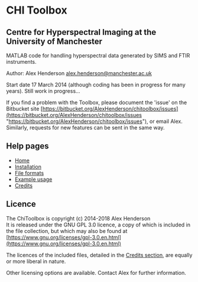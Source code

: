 # CHI Toolbox #

## Centre for Hyperspectral Imaging at the University of Manchester ##


MATLAB code for handling hyperspectral data generated by SIMS and FTIR instruments.

Author: Alex Henderson <alex.henderson@manchester.ac.uk>

Start date 17 March 2014 (although coding has been in progress for many years). Still work in progress...

If you find a problem with the Toolbox, please document the 'issue' on the Bitbucket site [https://bitbucket.org/AlexHenderson/chitoolbox/issues](https://bitbucket.org/AlexHenderson/chitoolbox/issues "https://bitbucket.org/AlexHenderson/chitoolbox/issues"), or email Alex. Similarly, requests for new features can be sent in the same way. 

## Help pages

- [Home](https://bitbucket.org/AlexHenderson/chitoolbox/wiki/Home)
- [Installation](https://bitbucket.org/AlexHenderson/chitoolbox/wiki/Installation)
- [File formats](https://bitbucket.org/AlexHenderson/chitoolbox/wiki/File-formats)
- [Example usage](https://bitbucket.org/AlexHenderson/chitoolbox/wiki/Examples)
- [Credits](https://bitbucket.org/AlexHenderson/chitoolbox/wiki/Credits)

## Licence
The ChiToolbox is copyright (c) 2014-2018 Alex Henderson   
It is released under the GNU GPL 3.0 licence, a copy of which is included in the file collection, but which may also be found at [https://www.gnu.org/licenses/gpl-3.0.en.html](https://www.gnu.org/licenses/gpl-3.0.en.html)

The licences of the included files, detailed in the [Credits section](Credits.md), are equally or more liberal in nature.  

Other licensing options are available. Contact Alex for further information. 
 